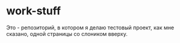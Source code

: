 # work-stuff

Это - репозиторий, в котором я делаю тестовый проект, как мне сказано, одной страницы со слоником вверху.